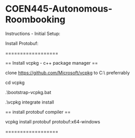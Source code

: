 # COEN445-Autonomous-Roombooking

Instructions - Initial Setup:

Install Protobuf:

==================

== Install vcpkg - c++ package manager ==

clone https://github.com/Microsoft/vcpkg to 
C:\ preferrably 

cd vcpkg

.\bootstrap-vcpkg.bat

.\vcpkg integrate install

== install protobuf compiler ==

vcpkg install protobuf protobuf:x64-windows

==================

